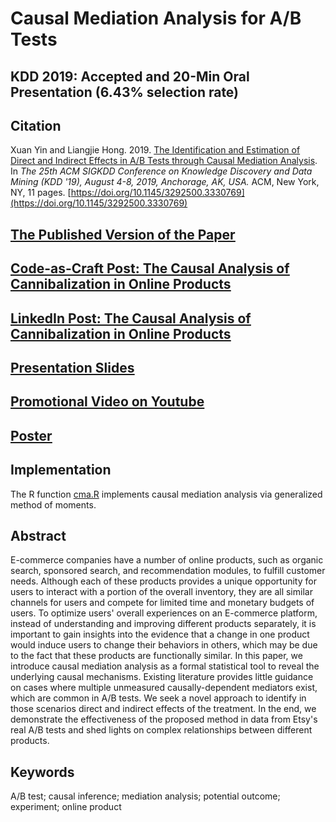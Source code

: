 # Causal Mediation Analysis for A/B Tests
## KDD 2019: Accepted and 20-Min Oral Presentation (6.43% selection rate)

## Citation
Xuan Yin and Liangjie Hong. 2019. [The Identification and Estimation of Direct and Indirect Effects in A/B Tests through Causal Mediation Analysis](https://www.kdd.org/kdd2019/accepted-papers/view/the-identification-and-estimation-of-direct-and-indirect-effects-in-online-). In *The 25th ACM SIGKDD Conference on Knowledge Discovery and Data Mining (KDD '19), August 4-8, 2019, Anchorage, AK, USA.* ACM, New York, NY, 11 pages. [https://doi.org/10.1145/3292500.3330769](https://doi.org/10.1145/3292500.3330769)

## <ins>[The Published Version of the Paper](https://www.kdd.org/kdd2019/accepted-papers/view/the-identification-and-estimation-of-direct-and-indirect-effects-in-online-)</ins>
## <ins>[Code-as-Craft Post: The Causal Analysis of Cannibalization in Online Products](https://codeascraft.com/2020/02/24/the-causal-analysis-of-cannibalization-in-online-products/)
## <ins>[LinkedIn Post: The Causal Analysis of Cannibalization in Online Products](https://www.linkedin.com/pulse/quantifying-business-impacts-cannibalization-ml-xuan-yin-ph-d-/)
## <ins>[Presentation Slides](KDD2019_short_version_Slides_paper_ads1688o_Causal_Mediation_Analysis.pdf)</ins>
## <ins>[Promotional Video on Youtube](https://youtu.be/coEpqU9HWWM)</ins>
## <ins>[Poster](KDD2019_Poster_paper_ads1688o_Causal_Mediation_Analysis.pdf)</ins>

## Implementation
The R function [cma.R](https://github.com/xuanyin/causal-mediation-analysis-for-ab-tests/blob/master/cma.R) implements causal mediation analysis via generalized method of moments.

## Abstract
E-commerce companies have a number of online products, such as organic search, sponsored search, and recommendation modules, to fulfill customer needs. Although each of these products provides a unique opportunity for users to interact with a portion of the overall inventory, they are all similar channels for users and compete for limited time and monetary budgets of users. To optimize users' overall experiences on an E-commerce platform, instead of understanding and improving different products separately, it is important to gain insights into the evidence that a change in one product would induce users to change their behaviors in others, which may be due to the fact that these products are functionally similar. In this paper, we introduce causal mediation analysis as a formal statistical tool to reveal the underlying causal mechanisms. Existing literature provides little guidance on cases where multiple unmeasured causally-dependent mediators exist, which are common in A/B tests.  We seek a novel approach to identify in those scenarios direct and indirect effects of the treatment. In the end, we demonstrate the effectiveness of the proposed method in data from Etsy's real A/B tests and shed lights on complex relationships between different products.

## Keywords
A/B test; causal inference; mediation analysis; potential outcome; experiment; online product
